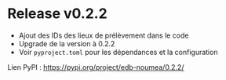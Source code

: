# Release v0.2.2

- Ajout des IDs des lieux de prélèvement dans le code
- Upgrade de la version à 0.2.2
- Voir `pyproject.toml` pour les dépendances et la configuration

Lien PyPI : https://pypi.org/project/edb-noumea/0.2.2/